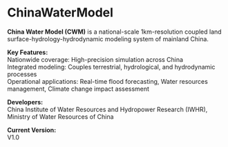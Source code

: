 # ChinaWaterModel
**China Water Model (CWM)** is a national-scale 1km-resolution coupled land surface-hydrology-hydrodynamic modeling system of mainland China.  

**Key Features:**  
Nationwide coverage: High-precision simulation across China  
Integrated modeling: Couples terrestrial, hydrological, and hydrodynamic processes  
Operational applications: Real-time flood forecasting, Water resources management, Climate change impact assessment  

**Developers:**  
China Institute of Water Resources and Hydropower Research (IWHR), Ministry of Water Resources of China  

**Current Version:**  
V1.0
